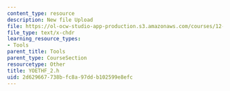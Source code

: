 ```yaml
---
content_type: resource
description: New file Upload
file: https://ol-ocw-studio-app-production.s3.amazonaws.com/courses/12-811-tropical-meteorology-spring-2011/2d629667738bfc8a97ddb102599e8efc_YOETHF_2.h
file_type: text/x-chdr
learning_resource_types:
- Tools
parent_title: Tools
parent_type: CourseSection
resourcetype: Other
title: YOETHF_2.h
uid: 2d629667-738b-fc8a-97dd-b102599e8efc
---
```

